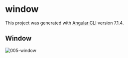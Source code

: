 # window

This project was generated with [Angular CLI](https://github.com/angular/angular-cli) version 7.1.4.

## Window
![005-window](https://user-images.githubusercontent.com/30646609/62455056-2deb9480-b793-11e9-95b8-cc2100b5aea8.JPG)
